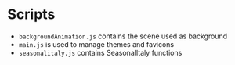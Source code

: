 # Scripts
- <code>backgroundAnimation.js</code> contains the scene used as background
- <code>main.js</code> is used to manage themes and favicons
- <code>seasonalitaly.js</code> contains SeasonalItaly functions

